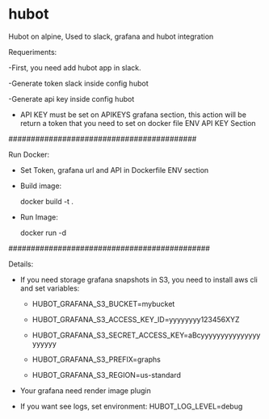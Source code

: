 # hubot

Hubot on alpine, Used to slack, grafana and hubot integration

Requeriments:

-First, you need add hubot app in slack.

-Generate token slack inside config hubot

-Generate api key inside config hubot

- API KEY must be set on APIKEYS grafana section, this action will be return a token that you need to set on docker file ENV API KEY Section


##########################################

Run Docker:

- Set Token, grafana url and API in Dockerfile ENV section
- Build image:

    docker build -t <name> .

- Run Image:

    docker run <name> -d

#############################################

Details:

- If you need storage grafana snapshots in S3, you need to install aws cli and set variables:


    - HUBOT_GRAFANA_S3_BUCKET=mybucket

    
    - HUBOT_GRAFANA_S3_ACCESS_KEY_ID=yyyyyyyy123456XYZ

    
    - HUBOT_GRAFANA_S3_SECRET_ACCESS_KEY=aBcyyyyyyyyyyyyyyyyyyyyy

    
    - HUBOT_GRAFANA_S3_PREFIX=graphs

    
    - HUBOT_GRAFANA_S3_REGION=us-standard


- Your grafana need render image plugin

- If you want see logs, set environment: HUBOT_LOG_LEVEL=debug


